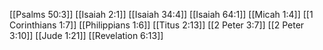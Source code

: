 [[Psalms 50:3]]
[[Isaiah 2:1]]
[[Isaiah 34:4]]
[[Isaiah 64:1]]
[[Micah 1:4]]
[[1 Corinthians 1:7]]
[[Philippians 1:6]]
[[Titus 2:13]]
[[2 Peter 3:7]]
[[2 Peter 3:10]]
[[Jude 1:21]]
[[Revelation 6:13]]
